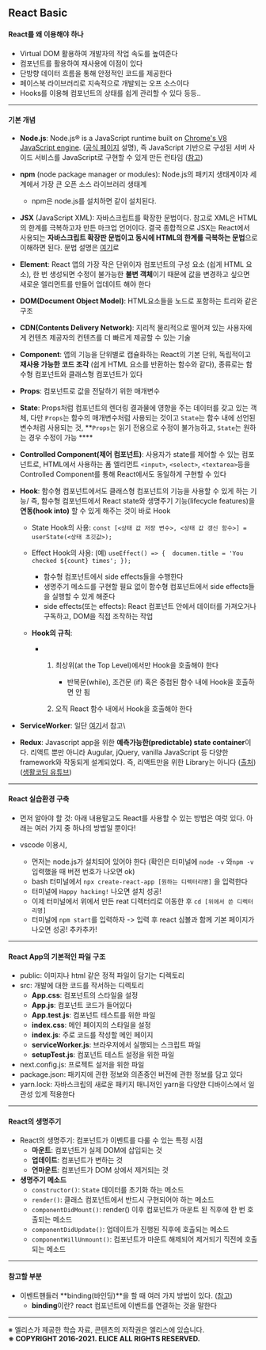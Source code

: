 ## React Basic

#### React를 왜 이용해야 하나 

- Virtual DOM 활용하여 개발자의 작업 속도를 높여준다
- 컴포넌트를 활용하여 재사용에 이점이 있다
- 단방향 데이터 흐름을 통해 안정적인 코드를 제공한다
- 페이스북 라이브러리로 지속적으로 개발되는 오프 소스이다
- Hooks를 이용해 컴포넌트의 상태를 쉽게 관리할 수 있다 등등..

---

#### 기본 개념

- **Node.js**: Node.js® is a JavaScript runtime built on [Chrome's V8 JavaScript engine](https://v8.dev/). ([공식 페이지](https://nodejs.org/en/) 설명), 즉 JavaScript 기반으로 구성된 서버 사이드 서비스를 JavaScript로 구현할 수 있게 만든 런타임 ([참고](https://kdydesign.github.io/2017/07/15/nodejs-npm-tutorial/))
- **npm** (node package manager or modules): Node.js의 패키지 생태계이자 세계에서 가장 큰 오픈 소스 라이브러리 생태계

  - npm은 node.js를 설치하면 같이 설치된다. 
- **JSX** (JavaScript XML): 자바스크립트를 확장한 문법이다. 참고로 XML은 HTML의 한계를 극복하고자 만든 마크업 언어이다. 결국 종합적으로 JSX는 React에서 사용되는 **자바스크립트 확장판 문법이고 동시에 HTML의 한계를 극복하는 문법**으로 이해하면 된다. 문법 설명은 [여기](https://ko.reactjs.org/docs/introducing-jsx.html)로
- **Element**: React 앱의 가장 작은 단위이자 컴포넌트의 구성 요소 (쉽게 HTML 요소), 한 번 생성되면 수정이 불가능한 **불변 객체**이기 때문에 값을 변경하고 싶으면 새로운 엘리먼트를 만들어 업데이트 해야 한다
- **DOM(Document Object Model)**: HTML요소들을 노드로 포함하는 트리와 같은 구조
- **CDN(Contents Delivery Network)**:  지리적 물리적으로 떨어져 있는 사용자에게 컨텐츠 제공자의 컨텐츠를 더 빠르게 제공할 수 있는 기술
- **Component**: 앱의 기능을 단위별로 캡슐화하는 React의 기본 단위, 독립적이고 **재사용 가능한 코드 조각** (쉽게 HTML 요소를 반환하는 함수와 같다), 종류로는 함수형 컴포넌트와 클래스형 컴포넌트가 있다
- **Props**: 컴포넌트로 값을 전달하기 위한 매개변수
- **State**: Props처럼 컴포넌트의 렌더링 결과물에 영향을 주는 데이터를 갖고 있는 객체, 다만 `Props`는 함수의 매개변수처럼 사용되는 것이고 `State`는 함수 내에 선언된 변수처럼 사용되는 것, **`Props`는 읽기 전용으로 수정이 불가능하고, `State`는 원하는 경우 수정이 가능 ****
- **Controlled Component(제어 컴포넌트)**:  사용자가 state를 제어할 수 있는 컴포넌트로, HTML에서 사용하는 폼 엘리먼트 `<input>`, `<select>`, `<textarea>`등을 Controlled Component를 통해 React에서도 동일하게 구현할 수 있다
- **Hook**: 함수형 컴포넌트에서도 클래스형 컴포넌트의 기능을 사용할 수 있게 하는 기능/ 즉, 함수형 컴포넌트에서 React state와 생명주기 기능(lifecycle features)을 **연동(hook into)** 할 수 있게 해주는 것이 바로 Hook

  - State Hook의 사용: `const [<상태 값 저장 변수>, <상태 값 갱신 함수>] = userState(<상태 초깃값>);`

  - Effect Hook의 사용: (예) `useEffect() => {  documen.title = 'You checked ${count} times'; });`

    - 함수형 컴포넌트에서 side effects들을 수행한다
    - 생명주기 메소드를 구현할 필요 없이 함수형 컴포넌트에서 side effects들을 실행할 수 있게 해준다
    - side effects(또는 effects): React 컴포넌트 안에서 데이터를 가져오거나 구독하고, DOM을 직접 조작하는 작업 

  - **Hook의 규칙**: 

    - 1. 최상위(at the Top Level)에서만 Hook을 호출해야 한다

         - 반복문(while), 조건문 (if) 혹은 중첩된 함수 내에 Hook을 호출하면 안 됨

      2. 오직 React 함수 내에서 Hook을 호출해야 한다
- **ServiceWorker**: 일단 [여기](https://developers.google.com/web/fundamentals/primers/service-workers/)서 참고\
- **Redux**:  Javascript app을 위한 **예측가능한(predictable) state container**이다. 리액트 뿐만 아니라 Augular, jQuery, vanilla JavaScript 등 다양한 framework와 작동되게 설계되었다. 즉, 리액트만을 위한 Library는 아니다 ([출처](https://medium.com/@jsh901220/react%EC%97%90-redux-%EC%A0%81%EC%9A%A9%ED%95%98%EA%B8%B0-a8e6efd745c9))  ([생활코딩 유튜브](https://www.youtube.com/watch?v=fkNdsUVBksw&list=PLuHgQVnccGMDuVdsGtH1_452MtRxALb_7&index=1))

---

#### React 실습환경 구축

- 먼저 알아야 할 것: 아래 내용말고도 React를 사용할 수 있는 방법은 여럿 있다. 아래는 여러 가지 중 하나의 방법일 뿐이다!

- vscode 이용시,
  - 먼저는 node.js가 설치되어 있어야 한다 (확인은 터미널에 `node -v`  와`npm -v` 입력했을 때 버전 번호가 나오면 ok) 
  - bash 터미널에서 `npx create-react-app [원하는 디렉터리명]` 을 입력한다 
  - 터미널에 `Happy hacking!` 나오면 설치 성공!
  - 이제 터미널에서 위에서 만든 reat 디렉터리로 이동한 후 `cd [위에서 쓴 디렉터리명]`  
  - 터미널에 `npm start`를 입력하자 -> 입력 후 react 심볼과 함께 기본 페이지가 나오면 성공! 추카추카! 

---

#### React App의 기본적인 파일 구조

- public: 이미지나 html 같은 정적 파일이 담기는 디렉토리
- src: 개발에 대한 코드를 작서하는 디렉토리
  - **App.css**: 컴포넌트의 스타일을 설정
  - **App.js**: 컴포넌트 코드가 들어있다
  - **App.test.js**: 컴포넌트 테스트를 위한 파일
  - **index.css**: 메인 페이지의 스타일을 설정
  - **index.js**: 주로 코드를 작성할 메인 페이지
  - **serviceWorker.js**: 브라우저에서 실행되는 스크립트 파일
  - **setupTest.js**: 컴포넌트 테스트 설정을 위한 파일
- next.config.js: 프로젝트 설저을 위한 파일
- package.json: 패키지에 관한 정보와 의존중인 버전에 관한 정보를 담고 있다
- yarn.lock: 자바스크립의 새로운 패키지 매니저인 yarn을 다양한 디바이스에서 일관성 있게 적용한다

---

#### React의 생명주기

- React의 생명주기: 컴포넌트가 이벤트를 다룰 수 있는 특정 시점
  - **마운트**: 컴포넌트가 실제 DOM에 삽입되는 것
  - **업데이트**: 컴포넌트가 변하는 것
  - **언마운트**: 컴포넌트가 DOM 상에서 제거되는 것
- **생명주기 메소드**
  - `constructor()`: `State` 데이터를 초기화 하는 메소드
  - `render()`: 클래스 컴포넌트에서 반드시 구현되어야 하는 메소드
  - `componentDidMount()`: render() 이후 컴포넌트가 마운트 된 직후에 한 번 호출되는 메소드
  - `componentDidUpdate()`: 업데이트가 진행된 직후에 호출되는 메소드
  - `componentWillUnmount()`: 컴포넌트가 마운트 해제되어 제거되기 직전에 호출되는 메소드

---

#### 참고할 부분

- 이벤트핸들러 **binding(바인딩)**을 할 때 여러 가지 방법이 있다. ([참고](https://stackoverflow.com/questions/47921276/react-event-without-binding-this/47922212))
  - **binding**이란?  react 컴포넌트에 이벤트를 연결하는 것을 말한다

---

※ 엘리스가 제공한 학습 자료, 콘텐츠의 저작권은 엘리스에 있습니다. <br>
**※ COPYRIGHT 2016-2021. ELICE ALL RIGHTS RESERVED.**

